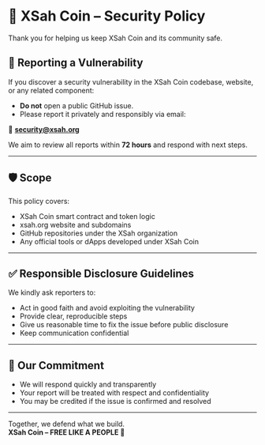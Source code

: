# 🔐 XSah Coin – Security Policy

Thank you for helping us keep XSah Coin and its community safe.

## 📢 Reporting a Vulnerability

If you discover a security vulnerability in the XSah Coin codebase, website, or any related component:

- **Do not** open a public GitHub issue.
- Please report it privately and responsibly via email:

📧 **security@xsah.org**

We aim to review all reports within **72 hours** and respond with next steps.

---

## 🛡️ Scope

This policy covers:

- XSah Coin smart contract and token logic  
- xsah.org website and subdomains  
- GitHub repositories under the XSah organization  
- Any official tools or dApps developed under XSah Coin

---

## ✅ Responsible Disclosure Guidelines

We kindly ask reporters to:

- Act in good faith and avoid exploiting the vulnerability  
- Provide clear, reproducible steps  
- Give us reasonable time to fix the issue before public disclosure  
- Keep communication confidential

---

## 🤝 Our Commitment

- We will respond quickly and transparently  
- Your report will be treated with respect and confidentiality  
- You may be credited if the issue is confirmed and resolved

---

Together, we defend what we build.  
**XSah Coin – FREE LIKE A PEOPLE 🐏**
